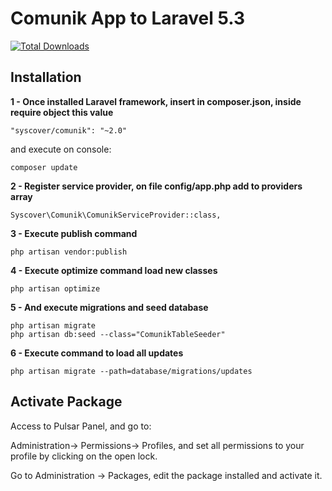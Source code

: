 # Comunik App to Laravel 5.3

[![Total Downloads](https://poser.pugx.org/syscover/comunik/downloads)](https://packagist.org/packages/syscover/comunik)

## Installation

**1 - Once installed Laravel framework, insert in composer.json, inside require object this value**
```
"syscover/comunik": "~2.0"
```
and execute on console:
```
composer update
```

**2 - Register service provider, on file config/app.php add to providers array**
```
Syscover\Comunik\ComunikServiceProvider::class,
```

**3 - Execute publish command**
```
php artisan vendor:publish
```

**4 - Execute optimize command load new classes**
```
php artisan optimize
```

**5 - And execute migrations and seed database**
```
php artisan migrate
php artisan db:seed --class="ComunikTableSeeder"
```

**6 - Execute command to load all updates**
```
php artisan migrate --path=database/migrations/updates
```

## Activate Package
Access to Pulsar Panel, and go to:
 
Administration-> Permissions-> Profiles, and set all permissions to your profile by clicking on the open lock.<br>

Go to Administration -> Packages, edit the package installed and activate it.